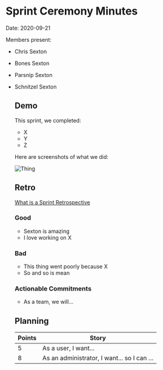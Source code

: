 # Sprint Ceremony Minutes
  
Date: 2020-09-21

Members present:

* Chris Sexton
* Bones Sexton
* Parsnip Sexton
* Schnitzel Sexton
  
  ## Demo
  
  This sprint, we completed:
  
  * X
  * Y
  * Z
  
  Here are screenshots of what we did:
  
  ![Thing](/docs/images/screenshot1.png?raw=true)
  
  ## Retro
  
  [What is a Sprint Retrospective](https://www.scrum.org/resources/what-is-a-sprint-retrospective)
  
  ### Good
  
  * Sexton is amazing
  * I love working on X
  
  ### Bad
  
  * This thing went poorly because X
  * So and so is mean
  
  ### Actionable Commitments
  
  * As a team, we will...
  
  ## Planning
  
  Points | Story
  -------|--------
  5      | As a user, I want...
  8      | As an administrator, I want... so I can ...
